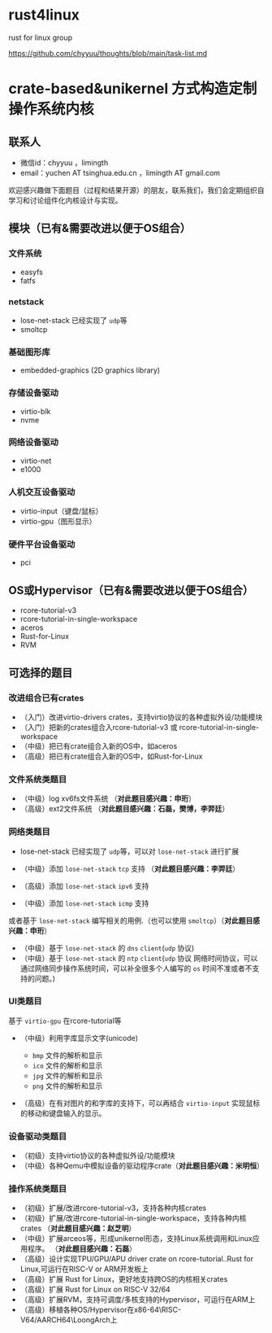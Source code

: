 # rust4linux
rust for linux group

<https://github.com/chyyuu/thoughts/blob/main/task-list.md>

# crate-based&unikernel 方式构造定制操作系统内核

## 联系人 

- 微信id：chyyuu  ，limingth
- email：yuchen AT tsinghua.edu.cn ，limingth AT gmail.com

欢迎感兴趣做下面题目（过程和结果开源）的朋友，联系我们，我们会定期组织自学习和讨论组件化内核设计与实现。

## 模块（已有&需要改进以便于OS组合）

### 文件系统
- easyfs
- fatfs

### netstack
- lose-net-stack 已经实现了 `udp`等
- smoltcp

### 基础图形库
- embedded-graphics (2D graphics library)

### 存储设备驱动
- virtio-blk
- nvme

### 网络设备驱动
- virtio-net
- e1000

### 人机交互设备驱动
- virtio-input（键盘/鼠标）
- virtio-gpu（图形显示）

### 硬件平台设备驱动
- pci

## OS或Hypervisor（已有&需要改进以便于OS组合）
- rcore-tutorial-v3
- rcore-tutorial-in-single-workspace
- aceros
- Rust-for-Linux
- RVM


## 可选择的题目

### 改进组合已有crates

- （入门）改进virtio-drivers crates，支持virtio协议的各种虚拟外设/功能模块
- （入门）把新的crates组合入rcore-tutorial-v3 或 rcore-tutorial-in-single-workspace
- （中级）把已有crate组合入新的OS中，如aceros 
- （高级）把已有crate组合入新的OS中，如Rust-for-Linux

### 文件系统类题目

- （中级）log xv6fs文件系统 （**对此题目感兴趣：申珩**）
- （高级）ext2文件系统 （**对此题目感兴趣：石磊，樊博，李羿廷**）


### 网络类题目

- lose-net-stack 已经实现了 `udp`等，可以对 `lose-net-stack` 进行扩展

- （中级）添加 `lose-net-stack` `tcp` 支持 （**对此题目感兴趣：李羿廷**）
- （高级）添加 `lose-net-stack` `ipv6` 支持
- （中级）添加 `lose-net-stack` `icmp` 支持

或者基于 `lose-net-stack` 编写相关的用例.（也可以使用 `smoltcp`）（**对此题目感兴趣：申珩**）

- （中级）基于 `lose-net-stack` 的 `dns` `client`(`udp` 协议)
- （中级）基于 `lose-net-stack` 的 `ntp` `client`(`udp` 协议 网络时间协议，可以通过网络同步操作系统时间，可以补全很多个人编写的 `os` 时间不准或者不支持的问题。)

### UI类题目 

基于 `virtio-gpu` 在rcore-tutorial等

- （中级）利用字库显示文字(unicode)
    - `bmp` 文件的解析和显示
    - `ico` 文件的解析和显示
    - `jpg` 文件的解析和显示
    - `png` 文件的解析和显示

- （高级）在有对图片的和字库的支持下，可以再结合 `virtio-input` 实现鼠标的移动和键盘输入的显示。


### 设备驱动类题目
- （初级）支持virtio协议的各种虚拟外设/功能模块
- （中级）各种Qemu中模拟设备的驱动程序crate（**对此题目感兴趣：米明恒**）

### 操作系统类题目
- （初级）扩展/改进rcore-tutorial-v3，支持各种内核crates
- （初级）扩展/改进rcore-tutorial-in-single-workspace，支持各种内核crates （**对此题目感兴趣：赵芝明**）
- （中级）扩展arceos等，形成unikernel形态，支持Linux系统调用和Linux应用程序。 （**对此题目感兴趣：石磊**）
- （高级）设计实现TPU/GPU/APU driver crate on rcore-tutorial..Rust for Linux,可运行在RISC-V or ARM开发板上
- （高级）扩展 Rust for Linux，更好地支持跨OS的内核相关crates
- （高级）扩展 Rust for Linux on RISC-V 32/64
- （高级）扩展RVM，支持可调度/多核支持的Hypervisor，可运行在ARM上
- （高级）移植各种OS/Hypervisor在x86-64\RISC-V64/AARCH64\LoongArch上
